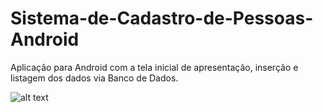 # Sistema-de-Cadastro-de-Pessoas-Android
Aplicação para Android com a tela inicial de apresentação,  inserção e listagem dos dados via Banco de Dados. 


![alt text](https://github.com/hamiequeiroz/Sistema-de-Cadastro-de-Pessoas-Android/blob/master/ProjetoFinal/app/src/main/res/mipmap-hdpi/Tela-Principal.jpeg?raw=true)


